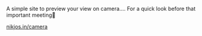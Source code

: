 A simple site to preview your view on camera.... For a quick look before that important meeting🙂

[nikjos.in/camera](https://nikjos.in/camera)
